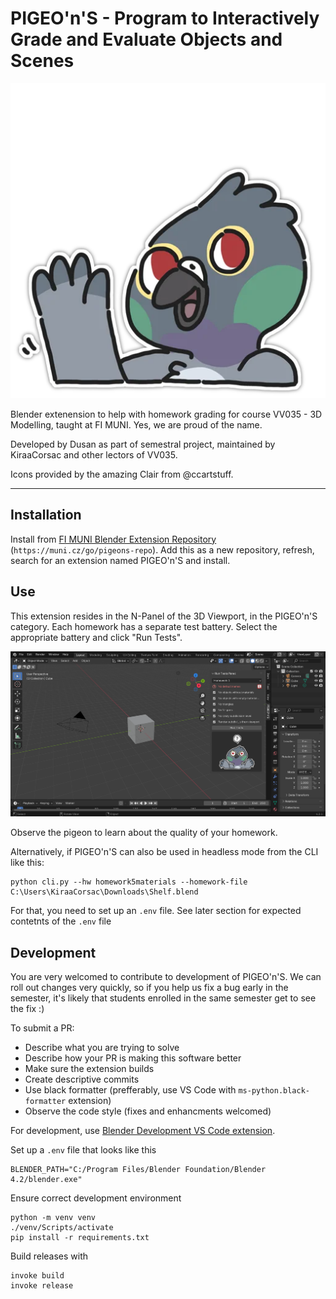 # PIGEO'n'S - Program to Interactively Grade and Evaluate Objects and Scenes

![hello](imgs/hello.png)

Blender extenension to help with homework grading for course VV035 - 3D Modelling, taught at FI MUNI. Yes, we are proud of the name.

Developed by Dusan as part of semestral project, maintained by KiraaCorsac and other lectors of VV035.

Icons provided by the amazing Clair from @ccartstuff.

---

## Installation

Install from [FI MUNI Blender Extension Repository](https://muni.cz/go/pigeons-repo) (`https://muni.cz/go/pigeons-repo`). Add this as a new repository, refresh, search for an extension named PIGEO'n'S and install.  

## Use

This extension resides in the N-Panel of the 3D Viewport, in the PIGEO'n'S category. Each homework has a separate test battery. Select the appropriate battery and click "Run Tests".

![screenshot of pigeons](./docs_imgs/image.png)

Observe the pigeon to learn about the quality of your homework. 

Alternatively, if PIGEO'n'S can also be used in headless mode from the CLI like this:

```
python cli.py --hw homework5materials --homework-file C:\Users\KiraaCorsac\Downloads\Shelf.blend
```

For that, you need to set up an `.env` file. See later section for expected contetnts of the `.env` file

## Development

You are very welcomed to contribute to development of PIGEO'n'S. We can roll out changes very quickly, so if you help us fix a bug early in the semester, it's likely that students enrolled in the same semester get to see the fix :)

To submit a PR: 
- Describe what you are trying to solve
- Describe how your PR is making this software better 
- Make sure the extension builds
- Create descriptive commits
- Use black formatter (prefferably, use VS Code with `ms-python.black-formatter` extension)
- Observe the code style (fixes and enhancments welcomed)

For development, use [Blender Development VS Code extension](https://marketplace.visualstudio.com/items?itemName=JacquesLucke.blender-development).

Set up a `.env` file that looks like this
```
BLENDER_PATH="C:/Program Files/Blender Foundation/Blender 4.2/blender.exe"
```

Ensure correct development environment
```
python -m venv venv
./venv/Scripts/activate
pip install -r requirements.txt
```

Build releases with
```
invoke build
invoke release
```

